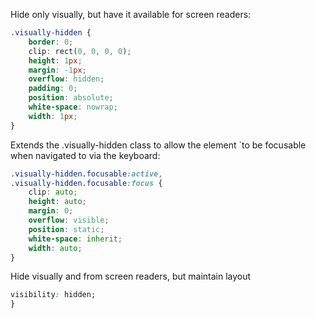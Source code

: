 Hide only visually, but have it available for screen readers:

```css
.visually-hidden {
	border: 0;
	clip: rect(0, 0, 0, 0);
	height: 1px;
	margin: -1px;
	overflow: hidden;
	padding: 0;
	position: absolute;
	white-space: nowrap;
	width: 1px;
}
```

Extends the .visually-hidden class to allow the element `to be focusable when navigated to via the keyboard:

```css
.visually-hidden.focusable:active,
.visually-hidden.focusable:focus {
	clip: auto;
	height: auto;
	margin: 0;
	overflow: visible;
	position: static;
	white-space: inherit;
	width: auto;
}
```

Hide visually and from screen readers, but maintain layout

```css .invisible {
visibility: hidden;
}

```
